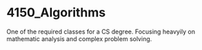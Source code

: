 # 4150_Algorithms
One of the required classes for a CS degree. Focusing heavyily on mathematic analysis and complex problem solving.
